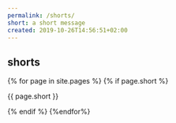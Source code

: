 ```yaml
---
permalink: /shorts/
short: a short message
created: 2019-10-26T14:56:51+02:00
---
```


## shorts


{% for page in  site.pages %}
{% if page.short  %}

{{ page.short }}

{% endif %}
{%endfor%}